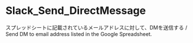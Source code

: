 # Slack_Send_DirectMessage
スプレッドシートに記載されているメールアドレスに対して、DMを送信する / Send DM to email address listed in the Google Spreadsheet.
